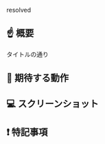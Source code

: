 resolved 

## :point_up: 概要
タイトルの通り

## :pray: 期待する動作

## :computer: スクリーンショット

## :exclamation: 特記事項
